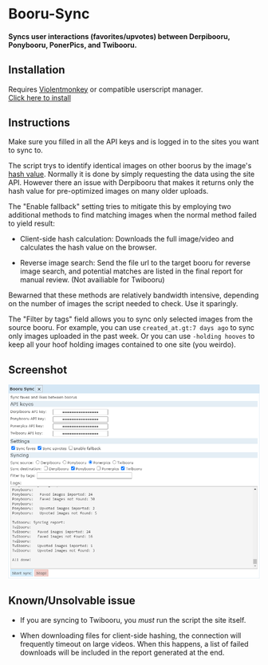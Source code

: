 # Booru-Sync

#### Syncs user interactions (favorites/upvotes) between Derpibooru, Ponybooru, PonerPics, and Twibooru.

## Installation

Requires [Violentmonkey](https://violentmonkey.github.io/) or compatible userscript manager.  
[Click here to install](https://github.com/marktaiwan/Philomena-Booru-Sync/raw/master/booru-sync.user.js)

## Instructions

Make sure you filled in all the API keys and is logged in to the sites you want to sync to.

The script trys to identify identical images on other boorus by the image's [hash value](https://developer.mozilla.org/en-US/docs/Glossary/hash). Normally it is done by simply requesting the data using the site API. However there an issue with Derpibooru that makes it returns only the hash value for pre-optimized images on many older uploads.

The "Enable fallback" setting tries to mitigate this by employing two additional methods to find matching images when the normal method failed to yield result:

 - Client-side hash calculation: Downloads the full image/video and calculates the hash value on the browser.

 - Reverse image search: Send the file url to the target booru for reverse image search, and potential matches are listed in the final report for manual review. (Not availiable for Twibooru)

 Bewarned that these methods are relatively bandwidth intensive, depending on the number of images the script needed to check. Use it sparingly.

 The "Filter by tags" field allows you to sync only selected images from the source booru. For example, you can use `created_at.gt:7 days ago` to sync only images uploaded in the past week. Or you can use `-holding hooves` to keep all your hoof holding images contained to one site (you weirdo).

## Screenshot

![Screenshot](https://github.com/marktaiwan/Philomena-Booru-Sync/blob/master/screenshots/screenshot.png?raw=true)


## Known/Unsolvable issue

- If you are syncing to Twibooru, you *must* run the script the site itself.

- When downloading files for client-side hashing, the connection will frequently timeout on large videos. When this happens, a list of failed downloads will be included in the report generated at the end.
